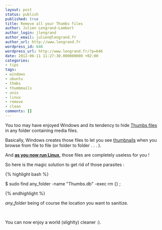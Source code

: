 ```yaml
---
layout: post
status: publish
published: true
title: Remove all your Thumbs files
author: Julien Lengrand-Lambert
author_login: jlengrand
author_email: julien@lengrand.fr
author_url: http://www.lengrand.fr
wordpress_id: 646
wordpress_url: http://www.lengrand.fr/?p=646
date: 2012-06-11 11:27:30.000000000 +02:00
categories:
- tips
tags:
- windows
- ubuntu
- thmbs
- thumbmails
- unix
- linux
- remove
- clean
comments: []
---
```

You too may have enjoyed Windows and its tendency to hide <a title="thumbs files" href="http://en.wikipedia.org/wiki/Windows_thumbnail_cache" target="_blank">Thumbs files</a> in any folder containing media files.

Basically, Windows creates those files to let you see <a title="thumbnail" href="http://en.wikipedia.org/wiki/Thumbnail" target="_blank">thumbnails</a> when you browse from file to file (or folder to folder . . . ).

And <strong><a title="why Linux is better" href="http://www.whylinuxisbetter.net/" target="_blank">as you now run Linux,</a></strong> those files are completely useless for you !

So here is the magic solution to get rid of those parasites :

{% highlight bash %}

$ sudo find any_folder -name "Thumbs.db" -exec rm {} \;

{% endhighlight %}

<em>any_folder</em> being of course the location you want to sanitize.

&nbsp;

You can now enjoy a world (slighlty) cleaner :).
